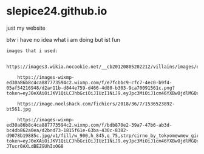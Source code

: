 # slepice24.github.io

just my website

btw i have no idea what i am doing but ist fun

    images that i used:

        https://images3.wikia.nocookie.net/__cb20120805202212/villains/images/e/e4/Reiuji.Utsuho.full.430960.jpg

        https://images-wixmp-ed30a86b8c4ca887773594c2.wixmp.com/f/e7fcbbc9-cfc7-4ec0-b9f4-05af54216948/d2ar11b-d844e759-d466-4d80-b303-9ca70091561c.png?token=eyJ0eXAiOiJKV1QiLCJhbGciOiJIUzI1NiJ9.eyJpc3MiOiJ1cm46YXBwOjdlMGQxODg5ODIyNjQzNzNhNWYwZDQxNWVhMGQyNmUwIiwic3ViIjoidXJuOmFwcDo3ZTBkMTg4OTgyMjY0MzczYTVmMGQ0MTVlYTBkMjZlMCIsImF1ZCI6WyJ1cm46c2VydmljZTpmaWxlLmRvd25sb2FkIl0sIm9iaiI6W1t7InBhdGgiOiIvZi9lN2ZjYmJjOS1jZmM3LTRlYzAtYjlmNC0wNWFmNTQyMTY5NDgvZDJhcjExYi1kODQ0ZTc1OS1kNDY2LTRkODAtYjMwMy05Y2E3MDA5MTU2MWMucG5nIn1dXX0.NbcaHu5tcZOVZkPa_Zlg4OflHgLQuCJw10YkGigreoU

        https://image.noelshack.com/fichiers/2018/36/7/1536523892-bt561.jpg

        https://images-wixmp-ed30a86b8c4ca887773594c2.wixmp.com/f/bdb870e2-39a7-47b6-ab3d-bc4db862a0ea/d2bnd73-1815f61e-63ba-430c-8382-d9078b19885c.jpg/v1/fill/w_900,h_845,q_75,strp/cirno_by_tokyomewmew_girl.jpg?token=eyJ0eXAiOiJKV1QiLCJhbGciOiJIUzI1NiJ9.eyJpc3MiOiJ1cm46YXBwOjdlMGQxODg5ODIyNjQzNzNhNWYwZDQxNWVhMGQyNmUwIiwic3ViIjoidXJuOmFwcDo3ZTBkMTg4OTgyMjY0MzczYTVmMGQ0MTVlYTBkMjZlMCIsImF1ZCI6WyJ1cm46c2VydmljZTppbWFnZS5vcGVyYXRpb25zIl0sIm9iaiI6W1t7InBhdGgiOiIvZi9iZGI4NzBlMi0zOWE3LTQ3YjYtYWIzZC1iYzRkYjg2MmEwZWEvZDJibmQ3My0xODE1ZjYxZS02M2JhLTQzMGMtODM4Mi1kOTA3OGIxOTg4NWMuanBnIiwid2lkdGgiOiI8PTkwMCIsImhlaWdodCI6Ijw9ODQ1In1dXX0.zV5wP_gsTmrIw5Tk6Y4wu-JTucr0AXLdBEZGUhIoOG8